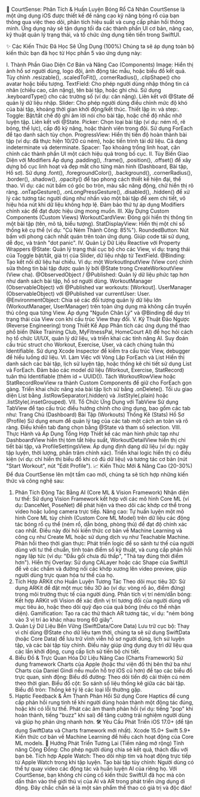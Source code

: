 
🏀 CourtSense: Phân Tích & Huấn Luyện Bóng Rổ Cá Nhân
CourtSense là một ứng dụng iOS được thiết kế để nâng cao kỹ năng bóng rổ của bạn thông qua việc theo dõi, phân tích hiệu suất và cung cấp phản hồi thông minh. Ứng dụng này sẽ tận dụng tối đa các thành phần UI cơ bản, nâng cao, kỹ thuật quản lý trạng thái, và tổ chức ứng dụng tiên tiến trong SwiftUI.

✨ Các Kiến Thức Đã Học Sẽ Ứng Dụng (100%)
Chúng ta sẽ áp dụng toàn bộ kiến thức bạn đã học từ Học phần 5 vào ứng dụng này:

I. Thành Phần Giao Diện Cơ Bản và Nâng Cao (Components)
Image: Hiển thị ảnh hồ sơ người dùng, logo đội, ảnh động tác mẫu, hoặc biểu đồ kết quả.
Tùy chỉnh .resizable(), .scaledToFit(), .cornerRadius(), .clipShape() cho avatar hoặc biểu tượng.
TextField: Cho phép người dùng nhập thông tin cá nhân (chiều cao, cân nặng), tên bài tập, hoặc ghi chú.
Sử dụng .keyboardType() cho các trường số (ví dụ: cân nặng).
Liên kết với @State để quản lý dữ liệu nhập.
Slider: Cho phép người dùng điều chỉnh mức độ khó của bài tập, khoảng thời gian khởi động/kết thúc.
Thiết lập in: và step:.
Toggle: Bật/tắt chế độ ghi âm lời nói cho bài tập, hoặc chế độ nhắc nhở luyện tập.
Liên kết với @State.
Picker: Chọn loại bài tập (ví dụ: ném rổ, rê bóng, thể lực), cấp độ kỹ năng, hoặc thành viên trong đội.
Sử dụng ForEach để tạo danh sách tùy chọn.
ProgressView: Hiển thị tiến độ hoàn thành bài tập (ví dụ: đã thực hiện 10/20 cú ném), hoặc tiến trình tải dữ liệu.
Cả dạng indeterminate và determinate.
Spacer: Tạo khoảng trống linh hoạt, căn chỉnh các thành phần UI một cách hiệu quả trong bố cục.
II. Tùy Biến Giao Diện với Modifiers
Áp dụng .padding(), .frame(), .position(), .offset() để xây dựng bố cục linh hoạt và đẹp mắt cho từng màn hình (Dashboard, Bài tập, Hồ sơ).
Sử dụng .font(), .foregroundColor(), .background(), .cornerRadius(), .border(), .shadow(), .opacity() để tạo phong cách thiết kế hiện đại, thể thao. Ví dụ: các nút bấm có góc bo tròn, màu sắc năng động, chữ hiển thị rõ ràng.
.onTapGesture(), .onLongPressGesture(), .disabled(), .hidden() để xử lý các tương tác người dùng như nhấn vào một bài tập để xem chi tiết, vô hiệu hóa nút khi dữ liệu không hợp lệ.
Đảm bảo thứ tự áp dụng Modifiers chính xác để đạt được hiệu ứng mong muốn.
III. Xây Dựng Custom Components (Custom Views)
WorkoutCardView: Đóng gói hiển thị thông tin một bài tập (tên, mô tả, biểu tượng).
StatDisplayView: Hiển thị một chỉ số thống kê cụ thể (ví dụ: "Cú Ném Thành Công: 85%").
RoundedButton: Nút bấm với phong cách nhất quán trên toàn ứng dụng.
Giúp code tái sử dụng, dễ đọc, và tránh "dot panic".
IV. Quản Lý Dữ Liệu Reactive với Property Wrappers
@State: Quản lý trạng thái cục bộ cho các View, ví dụ: trạng thái của Toggle bật/tắt, giá trị của Slider, dữ liệu nhập từ TextField.
@Binding: Tạo kết nối dữ liệu hai chiều. Ví dụ: một WorkoutInputView (View con) chỉnh sửa thông tin bài tập được quản lý bởi @State trong CreateWorkoutView (View cha).
@ObservedObject / @Published: Quản lý dữ liệu phức tạp hơn như danh sách bài tập, hồ sơ người dùng.
WorkoutManager (ObservableObject) với @Published var workouts: [Workout].
UserManager (ObservableObject) với @Published var currentUser: User.
@EnvironmentObject: Chia sẻ các đối tượng quản lý dữ liệu lớn (WorkoutManager, UserManager) trên toàn ứng dụng mà không cần truyền thủ công qua từng View.
Áp dụng "Nguồn Chân Lý" và @Binding để duy trì trạng thái của View con khi cấu trúc View thay đổi.
V. Kỹ Thuật Đảo Ngược (Reverse Engineering) trong Thiết Kế App
Phân tích các ứng dụng thể thao phổ biến (Nike Training Club, MyFitnessPal, HomeCourt AI) để học hỏi cách họ tổ chức UI/UX, quản lý dữ liệu, và triển khai các tính năng AI.
Suy đoán cấu trúc struct cho Workout, Exercise, User, và cách chúng tuân thủ Identifiable.
Sử dụng Xcode Inspector để kiểm tra cấu trúc View, debugger để hiểu luồng dữ liệu.
VI. Làm Việc với Vòng Lặp ForEach và List
Hiển thị danh sách các bài tập, lịch sử luyện tập, hoặc thống kê chi tiết sử dụng List và ForEach.
Đảm bảo các model dữ liệu (Workout, Exercise, StatRecord) tuân thủ Identifiable (thêm id = UUID()).
Tách WorkoutRowView hoặc StatRecordRowView ra thành Custom Components để giữ cho ForEach gọn gàng.
Triển khai chức năng xóa bài tập lịch sử bằng .onDelete().
Tối ưu giao diện List bằng .listRowSeparator(.hidden) và .listStyle(.plain) hoặc .listStyle(.insetGrouped).
VII. Tổ Chức Ứng Dụng với TabView
Sử dụng TabView để tạo cấu trúc điều hướng chính cho ứng dụng, bao gồm các tab như:
Trang Chủ (Dashboard)
Bài Tập (Workouts)
Thống Kê (Stats)
Hồ Sơ (Profile)
Sử dụng enum để quản lý tag của các tab một cách an toàn và rõ ràng.
Điều khiển tab đang chọn bằng @State và tham số selection.
VIII. Thực Hành và Áp Dụng Tổng Hợp
Thiết kế các màn hình phức tạp như DashboardView hiển thị tóm tắt hiệu suất, WorkoutDetailView hiển thị chi tiết bài tập, và ProfileSettingsView.
Áp dụng định dạng dữ liệu (ví dụ: ngày tập luyện, thời lượng, phần trăm chính xác).
Triển khai logic hiển thị có điều kiện (ví dụ: chỉ hiển thị biểu đồ khi có đủ dữ liệu) và tương tác cơ bản (nút "Start Workout", nút "Edit Profile").
📈 Kiến Thức Mới & Nâng Cao (20-30%)
Để đưa CourtSense lên một tầm cao mới, chúng ta sẽ tích hợp những kiến thức và công nghệ sau:

1. Phân Tích Động Tác Bằng AI (Core ML & Vision Framework)
Nhận diện tư thế: Sử dụng Vision Framework kết hợp với các mô hình Core ML (ví dụ: DanceNet, PoseNet) để phát hiện và theo dõi các khớp cơ thể trong video hoặc luồng camera trực tiếp.
Nâng cao: Tự huấn luyện một mô hình Core ML tùy chỉnh (Custom Core ML Model) trên dữ liệu các động tác bóng rổ cụ thể (ném rổ, dẫn bóng, phòng thủ) để đạt độ chính xác cao nhất. Điều này đòi hỏi kiến thức cơ bản về Machine Learning và công cụ như Create ML hoặc sử dụng dịch vụ như Teachable Machine.
Phản hồi theo thời gian thực: Phát triển logic để so sánh tư thế của người dùng với tư thế chuẩn, tính toán điểm số kỹ thuật, và cung cấp phản hồi ngay lập tức (ví dụ: "Đầu gối chưa đủ thấp", "Thả tay đúng thời điểm hơn").
Hiển thị Overlay: Sử dụng CALayer hoặc các Shape của SwiftUI để vẽ các chấm và đường nối các khớp xương lên video preview, giúp người dùng trực quan hóa tư thế của họ.
2. Tích Hợp ARKit cho Huấn Luyện Tương Tác
Theo dõi mục tiêu 3D: Sử dụng ARKit để đặt một mục tiêu 3D ảo (ví dụ: vòng rổ ảo, điểm đứng) trong môi trường thực tế của người dùng.
Phân tích vị trí ném/dẫn bóng: Kết hợp ARKit với Vision để xác định vị trí tương đối của người dùng với mục tiêu ảo, hoặc theo dõi quỹ đạo của quả bóng (nếu có thể nhận diện).
Gamification: Tạo ra các thử thách AR tương tác, ví dụ: "ném bóng vào 3 vị trí ảo khác nhau trong 60 giây".
3. Quản Lý Dữ Liệu Bền Vững (SwiftData/Core Data)
Lưu trữ cục bộ: Thay vì chỉ dùng @State cho dữ liệu tạm thời, chúng ta sẽ sử dụng SwiftData (hoặc Core Data) để lưu trữ vĩnh viễn hồ sơ người dùng, lịch sử luyện tập, và các bài tập tùy chỉnh.
Điều này giúp ứng dụng duy trì dữ liệu qua các lần khởi động, cung cấp lịch sử tiến bộ chi tiết.
4. Biểu Đồ & Trực Quan Hóa Dữ Liệu Nâng Cao (Charts Framework)
Sử dụng framework Charts của Apple (hoặc thư viện đồ thị bên thứ ba như Charts của Daniel Gindi nếu muốn hỗ trợ iOS cũ hơn) để tạo các biểu đồ trực quan, sinh động:
Biểu đồ đường: Theo dõi tiến độ cải thiện cú ném theo thời gian.
Biểu đồ cột: So sánh số liệu thống kê giữa các bài tập.
Biểu đồ tròn: Thống kê tỷ lệ các loại lỗi thường gặp.
5. Haptic Feedback & Âm Thanh Phản Hồi
Sử dụng Core Haptics để cung cấp phản hồi rung tinh tế khi người dùng hoàn thành một động tác đúng, hoặc khi có lỗi tư thế.
Phát các âm thanh phản hồi (ví dụ: tiếng "pop" khi hoàn thành, tiếng "buzz" khi sai) để tăng cường trải nghiệm người dùng và giúp họ phản ứng nhanh hơn.
🛠️ Yêu Cầu Phát Triển
iOS 17.0+ (để tận dụng SwiftData và Charts framework mới nhất).
Xcode 15.0+
Swift 5.9+
Kiến thức cơ bản về Machine Learning để hiểu cách hoạt động của Core ML models.
🚀 Hướng Phát Triển Tương Lai (Tiềm năng mở rộng)
Tính năng Cộng Đồng: Cho phép người dùng chia sẻ kết quả, thách đấu với bạn bè.
Tích hợp Apple Watch: Theo dõi nhịp tim và hoạt động trực tiếp từ Apple Watch trong khi tập luyện.
Tạo bài tập tùy chỉnh: Người dùng có thể tự quay video các động tác và huấn luyện AI của riêng họ.
Với CourtSense, bạn không chỉ củng cố kiến thức SwiftUI đã học mà còn dấn thân vào thế giới thú vị của AI và AR trong phát triển ứng dụng di động. Đây chắc chắn sẽ là một sản phẩm thể thao có giá trị và độc đáo!
